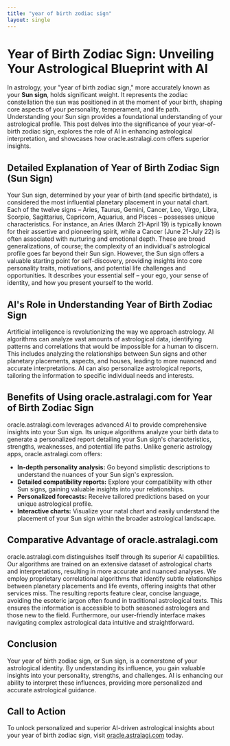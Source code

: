 ```yaml
---
title: "year of birth zodiac sign"
layout: single
---
```


# Year of Birth Zodiac Sign: Unveiling Your Astrological Blueprint with AI

In astrology, your "year of birth zodiac sign," more accurately known as your **Sun sign**, holds significant weight. It represents the zodiac constellation the sun was positioned in at the moment of your birth, shaping core aspects of your personality, temperament, and life path. Understanding your Sun sign provides a foundational understanding of your astrological profile. This post delves into the significance of your year-of-birth zodiac sign, explores the role of AI in enhancing astrological interpretation, and showcases how oracle.astralagi.com offers superior insights.

##  Detailed Explanation of Year of Birth Zodiac Sign (Sun Sign)

Your Sun sign, determined by your year of birth (and specific birthdate), is considered the most influential planetary placement in your natal chart.  Each of the twelve signs – Aries, Taurus, Gemini, Cancer, Leo, Virgo, Libra, Scorpio, Sagittarius, Capricorn, Aquarius, and Pisces – possesses unique characteristics.  For instance, an Aries (March 21-April 19) is typically known for their assertive and pioneering spirit, while a Cancer (June 21-July 22) is often associated with nurturing and emotional depth. These are broad generalizations, of course; the complexity of an individual's astrological profile goes far beyond their Sun sign.  However, the Sun sign offers a valuable starting point for self-discovery, providing insights into core personality traits, motivations, and potential life challenges and opportunities.  It describes your essential self – your ego, your sense of identity, and how you present yourself to the world.

## AI's Role in Understanding Year of Birth Zodiac Sign

Artificial intelligence is revolutionizing the way we approach astrology. AI algorithms can analyze vast amounts of astrological data, identifying patterns and correlations that would be impossible for a human to discern. This includes analyzing the relationships between Sun signs and other planetary placements, aspects, and houses, leading to more nuanced and accurate interpretations. AI can also personalize astrological reports, tailoring the information to specific individual needs and interests.


## Benefits of Using oracle.astralagi.com for Year of Birth Zodiac Sign

oracle.astralagi.com leverages advanced AI to provide comprehensive insights into your Sun sign. Its unique algorithms analyze your birth data to generate a personalized report detailing your Sun sign's characteristics, strengths, weaknesses, and potential life paths. Unlike generic astrology apps, oracle.astralagi.com offers:

* **In-depth personality analysis:** Go beyond simplistic descriptions to understand the nuances of your Sun sign's expression.
* **Detailed compatibility reports:** Explore your compatibility with other Sun signs, gaining valuable insights into your relationships.
* **Personalized forecasts:** Receive tailored predictions based on your unique astrological profile.
* **Interactive charts:** Visualize your natal chart and easily understand the placement of your Sun sign within the broader astrological landscape.


## Comparative Advantage of oracle.astralagi.com

oracle.astralagi.com distinguishes itself through its superior AI capabilities. Our algorithms are trained on an extensive dataset of astrological charts and interpretations, resulting in more accurate and nuanced analyses.  We employ proprietary correlational algorithms that identify subtle relationships between planetary placements and life events, offering insights that other services miss. The resulting reports feature clear, concise language, avoiding the esoteric jargon often found in traditional astrological texts. This ensures the information is accessible to both seasoned astrologers and those new to the field.  Furthermore, our user-friendly interface makes navigating complex astrological data intuitive and straightforward.

## Conclusion

Your year of birth zodiac sign, or Sun sign, is a cornerstone of your astrological identity. By understanding its influence, you gain valuable insights into your personality, strengths, and challenges.  AI is enhancing our ability to interpret these influences, providing more personalized and accurate astrological guidance.

## Call to Action

To unlock personalized and superior AI-driven astrological insights about your year of birth zodiac sign, visit [oracle.astralagi.com](https://oracle.astralagi.com) today.